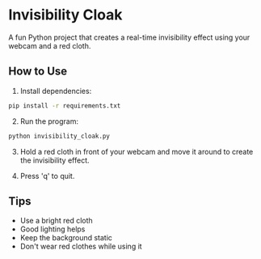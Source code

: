 # Invisibility Cloak

A fun Python project that creates a real-time invisibility effect using your webcam and a red cloth.

## How to Use

1. Install dependencies:
```bash
pip install -r requirements.txt
```

2. Run the program:
```bash
python invisibility_cloak.py
```

3. Hold a red cloth in front of your webcam and move it around to create the invisibility effect.

4. Press 'q' to quit.

## Tips
- Use a bright red cloth
- Good lighting helps
- Keep the background static
- Don't wear red clothes while using it 
